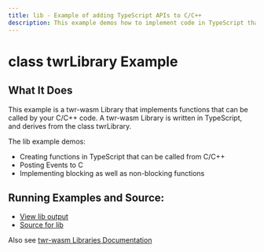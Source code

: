 ```yaml
---
title: lib - Example of adding TypeScript APIs to C/C++ 
description: This example demos how to implement code in TypeScript that can be called by your twr-wasm C/C++ code.  Uses class twrLibrary.
---
```


# class twrLibrary Example
## What It Does
This example is a twr-wasm Library that implements functions that can be called by your C/C++ code.  A twr-wasm Library is written in TypeScript, and derives from the class twrLibrary.
  
The lib example demos:

* Creating functions in TypeScript that can be called from C/C++
* Posting Events to C
* Implementing blocking as well as non-blocking functions

## Running Examples and Source:

- [View lib output](/examples/dist/lib/index.html) 
- [Source for lib](https://github.com/twiddlingbits/twr-wasm/tree/main/examples/lib) 

Also see  [twr-wasm Libraries Documentation](./../api/api-ts-library.md)
